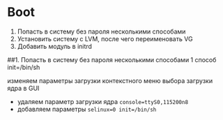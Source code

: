 # Boot

1. Попасть в систему без пароля несколькими способами
2. Установить систему с LVM, после чего переименовать VG
3. Добавить модуль в initrd

##1. Попасть в систему без пароля несколькими способами
1 способ init=/bin/sh

изменяем параметры загрузки контекстного меню выбора загрузки ядра в GUI
- удаляем параметр загрузки ядра `console=ttyS0,115200n8`
- добавляем параметры `selinux=0 init=/bin/sh`

